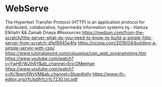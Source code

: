 # WebServe
The Hypertext Transfer Protocol (HTTP) is an application protocol for distributed, collaborative, hypermedia information systems
by : Hamza Elkhatri && Zainab Dnaya
#Resources 
https://medium.com/from-the-scratch/http-server-what-do-you-need-to-know-to-build-a-simple-http-server-from-scratch-d1ef8945e4fa
https://ncona.com/2019/04/building-a-simple-server-with-cpp/
https://www.tutorialspoint.com/cplusplus/cpp_web_programming.htm
https://www.youtube.com/watch?v=YwHErWJIh6Y&ab_channel=EricOMeehan
https://www.youtube.com/watch?v=Kc1kwm1WyVM&ab_channel=SloanKelly
https://www.rfc-editor.org/rfc/pdfrfc/rfc7230.txt.pdf
